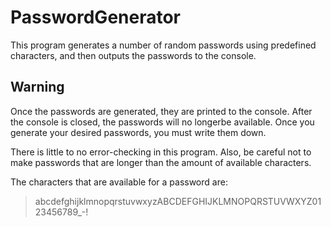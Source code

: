 # PasswordGenerator
This program generates a number of random passwords using predefined characters, and then outputs the passwords to the console.

## Warning
Once the passwords are generated, they are printed to the console. After the console is closed, the passwords will no longerbe available. Once you generate your desired passwords, you must write them down.

There is little to no error-checking in this program. Also, be careful not to make passwords that are longer than the amount of available characters.

The characters that are available for a password are:
> abcdefghijklmnopqrstuvwxyzABCDEFGHIJKLMNOPQRSTUVWXYZ0123456789_-!